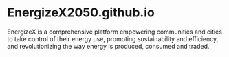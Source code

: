# EnergizeX2050.github.io
EnergizeX is a comprehensive platform empowering communities and cities to take control of their energy use, promoting sustainability and efficiency, and revolutionizing the way energy is produced, consumed and traded.
